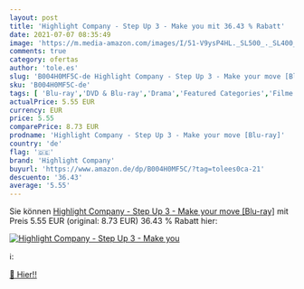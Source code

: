 ```yaml
---
layout: post
title: 'Highlight Company - Step Up 3 - Make you mit 36.43 % Rabatt'
date: 2021-07-07 08:35:49
image: 'https://m.media-amazon.com/images/I/51-V9ysP4HL._SL500_._SL400_.jpg'
comments: true
category: ofertas
author: 'tole.es'
slug: 'B004H0MF5C-de Highlight Company - Step Up 3 - Make your move [Blu-ray]'
sku: 'B004H0MF5C-de'
tags: [ 'Blu-ray','DVD & Blu-ray','Drama','Featured Categories','Filme','Musikfilm, Tanz & Theater','Romantik','highlight company', ]
actualPrice: 5.55 EUR
currency: EUR
price: 5.55
comparePrice: 8.73 EUR
prodname: 'Highlight Company - Step Up 3 - Make your move [Blu-ray]'
country: 'de'
flag: '🇩🇪'
brand: 'Highlight Company'
buyurl: 'https://www.amazon.de/dp/B004H0MF5C/?tag=tolees0ca-21'
descuento: '36.43'
average: '5.55'
---
```


Sie können [Highlight Company - Step Up 3 - Make your move [Blu-ray]](https://www.amazon.de/dp/B004H0MF5C/?tag=tolees0ca-21) mit Preis 5.55 EUR (original: 8.73 EUR) 36.43 % Rabatt hier:

[![Highlight Company - Step Up 3 - Make you](https://m.media-amazon.com/images/I/51-V9ysP4HL._SL500_._SL400_.jpg)](https://www.amazon.de/dp/B004H0MF5C/?tag=tolees0ca-21)

ℹ️:


[🛒 Hier!!](https://www.amazon.de/dp/B004H0MF5C/?tag=tolees0ca-21)
